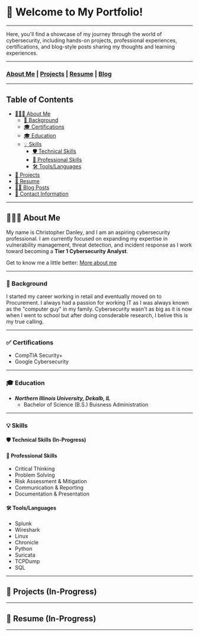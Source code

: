 # 👾 Welcome to My Portfolio!

---

Here, you'll find a showcase of my journey through the world of cybersecurity, including hands-on projects, professional experiences, certifications, and blog-style posts sharing my thoughts and learning experiences.

---

### [About Me](aboutme.md) | [Projects](Projects.md) | [Resume](CyberSecurity_Resume.pdf) | [Blog](blog.md)

---

## Table of Contents
- [👨🏽‍💻 About Me](#-about-me)
   - [📖 Background](#-background)
   - [🎓 Certifications](#-certifications)
   - [🎓 Education](#-education)
   - [💡 Skills](#-skills)
     - [🛡️ Technical Skills](#%EF%B8%8F-technical-skills)
     - [💼 Professional Skills](#-professional-skills)
     - [🛠️ Tools/Languages](#%EF%B8%8F-toolslanguages)
- [📂 Projects](#-projects)
- [📄 Resume](#-resume)
- [✍🏽 Blog Posts](#-blog-posts)
- [💬 Contact Information](#-contact-information)

---

## 👨🏽‍💻 About Me
My name is Christopher Danley, and I am an aspiring cybersecurity professional. I am currently focused on expanding my expertise in vulnerability management, threat detection, and incident response as I work toward becoming a **Tier 1 Cybersecurity Analyst**. 

Get to know me a little better: [More about me](aboutme.md)

---

### 📖 Background
I started my career working in retail and eventually moved on to Procurement. I always had a passion for working IT as I was always known as the "computer guy" in my family. Cybersecurity wasn't as big as it is now when I went to school but after doing consderable research, I belive this is my true calling.

---

### ✅ Certifications

- CompTIA Security+
- Google Cybersecurity

---

### 🎓 Education
   - ***Northern Illinois University, Dekalb, IL***
      - Bachelor of Science (B.S.) Buisness Administration
---

### 💡 Skills

#### 🛡️ Technical Skills (In-Progress)


#### 💼 Professional Skills
   - Critical Thinking
   - Problem Solving
   - Risk Assessment & Mitigation
   - Communication & Reporting
   - Documentation & Presentation

#### 🛠️ Tools/Languages
   - Splunk
   - Wireshark
   - Linux
   - Chronicle
   - Python
   - Suricata
   - TCPDump
   - SQL

---

## 📂 Projects (In-Progress)

---

## 📄 Resume (In-Progress)

---
